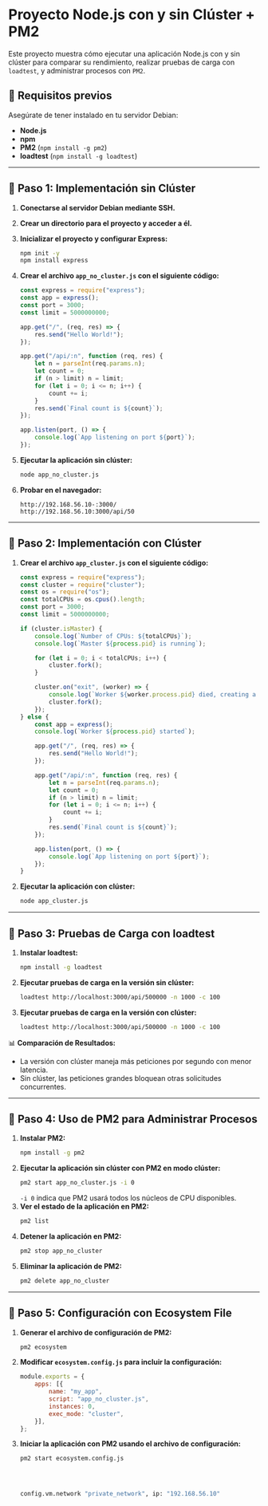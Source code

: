 # Proyecto Node.js con y sin Clúster + PM2

Este proyecto muestra cómo ejecutar una aplicación Node.js con y sin clúster para comparar su rendimiento, realizar pruebas de carga con `loadtest`, y administrar procesos con `PM2`.

## 📌 Requisitos previos

Asegúrate de tener instalado en tu servidor Debian:

- **Node.js**  
- **npm**  
- **PM2** (`npm install -g pm2`)  
- **loadtest** (`npm install -g loadtest`)  

---

## 🚀 Paso 1: Implementación sin Clúster

1. **Conectarse al servidor Debian mediante SSH.**  
2. **Crear un directorio para el proyecto y acceder a él.**  
3. **Inicializar el proyecto y configurar Express:**
   ```sh
   npm init -y
   npm install express
   ```
4. **Crear el archivo `app_no_cluster.js` con el siguiente código:**
   
   ```javascript
   const express = require("express");
   const app = express();
   const port = 3000;
   const limit = 5000000000;

   app.get("/", (req, res) => {
       res.send("Hello World!");
   });

   app.get("/api/:n", function (req, res) {
       let n = parseInt(req.params.n);
       let count = 0;
       if (n > limit) n = limit;
       for (let i = 0; i <= n; i++) {
           count += i;
       }
       res.send(`Final count is ${count}`);
   });

   app.listen(port, () => {
       console.log(`App listening on port ${port}`);
   });
   ```

5. **Ejecutar la aplicación sin clúster:**
   ```sh
   node app_no_cluster.js
   ```
6. **Probar en el navegador:**
   ```
   http://192.168.56.10-:3000/
   http://192.168.56.10:3000/api/50
   ```

---

## 🚀 Paso 2: Implementación con Clúster

1. **Crear el archivo `app_cluster.js` con el siguiente código:**
   
   ```javascript
   const express = require("express");
   const cluster = require("cluster");
   const os = require("os");
   const totalCPUs = os.cpus().length;
   const port = 3000;
   const limit = 5000000000;

   if (cluster.isMaster) {
       console.log(`Number of CPUs: ${totalCPUs}`);
       console.log(`Master ${process.pid} is running`);

       for (let i = 0; i < totalCPUs; i++) {
           cluster.fork();
       }

       cluster.on("exit", (worker) => {
           console.log(`Worker ${worker.process.pid} died, creating a new one`);
           cluster.fork();
       });
   } else {
       const app = express();
       console.log(`Worker ${process.pid} started`);

       app.get("/", (req, res) => {
           res.send("Hello World!");
       });

       app.get("/api/:n", function (req, res) {
           let n = parseInt(req.params.n);
           let count = 0;
           if (n > limit) n = limit;
           for (let i = 0; i <= n; i++) {
               count += i;
           }
           res.send(`Final count is ${count}`);
       });

       app.listen(port, () => {
           console.log(`App listening on port ${port}`);
       });
   }
   ```

2. **Ejecutar la aplicación con clúster:**
   ```sh
   node app_cluster.js
   ```

---

## 🚀 Paso 3: Pruebas de Carga con loadtest

1. **Instalar loadtest:**
   ```sh
   npm install -g loadtest
   ```
2. **Ejecutar pruebas de carga en la versión sin clúster:**
   ```sh
   loadtest http://localhost:3000/api/500000 -n 1000 -c 100
   ```
3. **Ejecutar pruebas de carga en la versión con clúster:**
   ```sh
   loadtest http://localhost:3000/api/500000 -n 1000 -c 100
   ```

📊 **Comparación de Resultados:**
- La versión con clúster maneja más peticiones por segundo con menor latencia.
- Sin clúster, las peticiones grandes bloquean otras solicitudes concurrentes.

---

## 🚀 Paso 4: Uso de PM2 para Administrar Procesos

1. **Instalar PM2:**
   ```sh
   npm install -g pm2
   ```
2. **Ejecutar la aplicación sin clúster con PM2 en modo clúster:**
   ```sh
   pm2 start app_no_cluster.js -i 0
   ```
   `-i 0` indica que PM2 usará todos los núcleos de CPU disponibles.
3. **Ver el estado de la aplicación en PM2:**
   ```sh
   pm2 list
   ```
4. **Detener la aplicación en PM2:**
   ```sh
   pm2 stop app_no_cluster
   ```
5. **Eliminar la aplicación de PM2:**
   ```sh
   pm2 delete app_no_cluster
   ```

---

## 🚀 Paso 5: Configuración con Ecosystem File

1. **Generar el archivo de configuración de PM2:**
   ```sh
   pm2 ecosystem
   ```
2. **Modificar `ecosystem.config.js` para incluir la configuración:**
   
   ```javascript
   module.exports = {
       apps: [{
           name: "my_app",
           script: "app_no_cluster.js",
           instances: 0,
           exec_mode: "cluster",
       }],
   };
   ```

3. **Iniciar la aplicación con PM2 usando el archivo de configuración:**
   ```sh
   pm2 start ecosystem.config.js




   config.vm.network "private_network", ip: "192.168.56.10"